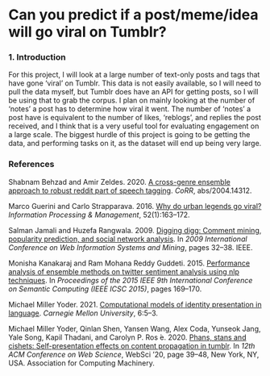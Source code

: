 # Can you predict if a post/meme/idea will go viral on Tumblr?

<!-- ### Abstract -->

### 1. Introduction

For this project, I will look at a large number of text-only posts and tags that have gone ‘viral’ on Tumblr.
This data is not easily available, so I will need to pull the data myself, 
but Tumblr does have an API for getting posts, so I will be using that to grab the corpus.
I plan on mainly looking at the number of ‘notes’ a post has to determine how viral it went. 
The number of ‘notes’ a post have is equivalent to the number of likes, ‘reblogs’, and replies the post received, 
and I think that is a very useful tool for evaluating engagement on a large scale. 
The biggest hurdle of this project is going to be getting the data, 
and performing tasks on it, as the dataset will end up being very large.

### References 

<a name="behzad2020">Shabnam Behzad and Amir Zeldes. 2020.</a>
[A cross-genre ensemble approach to robust reddit part of speech tagging](https://arxiv.org/abs/2004.14312).
*CoRR*, abs/2004.14312.

<a name="guerini2016">Marco Guerini and Carlo Strapparava. 2016.</a>
[Why do urban legends go viral?](https://doi.org/10.1016/j.ipm.2015.05.003)
*Information Processing & Management*, 52(1):163–172.

<a name="jamali2009">Salman Jamali and Huzefa Rangwala. 2009.</a>
[Digging digg: Comment mining, popularity prediction, and social network analysis](https://doi.org/10.1109/WISM.2009.15).
In *2009 International Conference on Web Information Systems and Mining*, pages 32–38. IEEE.

<a name="kanakaraj2015">Monisha Kanakaraj and Ram Mohana Reddy Guddeti. 2015.</a>
[Performance analysis of ensemble methods on twitter sentiment analysis using nlp techniques](https://doi.org/10.1109/ICOSC.2015.7050801).
In *Proceedings of the 2015 IEEE 9th International Conference on Semantic Computing (IEEE ICSC 2015)*, pages 169–170.

<a name="yoder2021">Michael Miller Yoder. 2021.</a>
[Computational models of identity presentation in language](https://www.lti.cs.cmu.edu/sites/default/files/yoder%2C%20michael%20-%20Thesis.pdf).
*Carnegie Mellon University*, 6:5–3.

<a name="yoder2020">Michael Miller Yoder, Qinlan Shen, Yansen Wang, Alex Coda, Yunseok Jang, Yale Song, Kapil Thadani, and Carolyn P. Ros ́e. 2020.</a>
[Phans, stans and cishets: Self-presentation effects on content propagation in tumblr](https://doi.org/10.1145/3394231.3397893).
In *12th ACM Conference on Web Science*, WebSci ’20, page 39–48, New York, NY, USA. Association for Computing Machinery.

